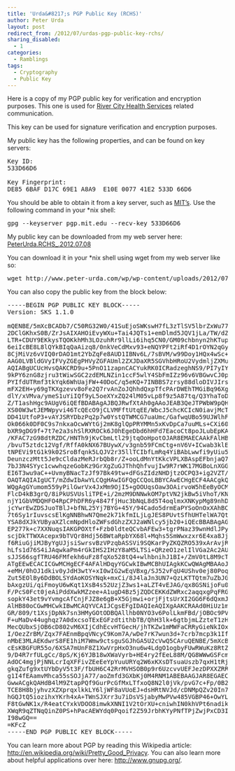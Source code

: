 ```yaml
---
title: 'Urda&#8217;s PGP Public Key (RCHS)'
author: Peter Urda
layout: post
redirect_from: /2012/07/urdas-pgp-public-key-rchs/
sharing_disabled:
  - 1
categories:
  - Ramblings
tags:
  - Cryptography
  - Public Key
---
```

Here is a copy of my PGP public key for verification and encryption purposes. This one is used for <a href="http://www.rivercityhealthservices.com" class="external external_icon" target="_blank">River City Health Services</a> related communication.

This key can be used for signature verification and encryption purposes.

My public key has the following properties, and can be found on key servers:

<pre class="brush: plain; title: ; notranslate" title="">Key ID:
533D66D6

Key Fingerprint:
DE85 6BAF D17C 69E1 A8A9  E10E 0077 41E2 533D 66D6
</pre>

You should be able to obtain it from a key server, such as <a href="http://pgp.mit.edu/" class="external external_icon" target="_blank">MIT&#8217;s</a>. Use the following command in your *nix shell:

<pre class="brush: bash; title: ; notranslate" title="">gpg --keyserver pgp.mit.edu --recv-key 533D66D6
</pre>

My public key can be downloaded from my web server here: [PeterUrda.RCHS_.2012.07.08][1]

You can download it in your *nix shell using wget from my web server like so:

<pre class="brush: bash; title: ; notranslate" title="">wget http://www.peter-urda.com/wp/wp-content/uploads/2012/07/PeterUrda.RCHS_.2012.07.08.gpg
</pre>

You can also copy the public key from the block below:

<pre class="brush: plain; title: ; notranslate" title="">-----BEGIN PGP PUBLIC KEY BLOCK-----
Version: SKS 1.1.0

mQENBE/5mXcBCADb7/C50RG32W0/41SuEjoSWKswH7fL3zTlSV5lbrZxWu77bcjwXVtoWOXv
2DClGKhxS0B/ZrJsAIXAHOiEvyWXu+Tai4JQTs1+emDlmd5JQV1jLa/TW/dZkVtkTlEepxgR
LTR+CDUY9EKkysTQOKkhMh3LOzuhRr9llLi6ihq5CN0/GM09chbnyn2hKTupDrAQrZ8mqYzc
6eiIcBE8L8lQYkBIqQaAizq8/0nkVeCdMxv93+eNQYPFt2iRf4D1rOYN2qGysRd0lOelxP8h
8CjMiVz6vVIQ0rDAO1mt2YbZqFe8AUD1IBNv6L/7sBVM/w99Doy1HQx4wSc+4VGYpCHNABEB
AAG0LVBldGVyIFVyZGEgPHVyZGFAUml2ZXJDaXR5SGVhbHRoU2VydmljZXMuY29tPokBHAQQ
AQIABgUCUcHvsQAKCRD9u+5PnO11zapnCACYukRK0ICRadzeghNS9/PI7yIYPNzKlUWvpwb7
9kPY6znG8zjru3tWiwSGC2zdEMLNZin1ccF5wlY4SbFmIZz96v6VBGwvCJ0ps1uf/raO+6CG
PYIfdUTRmf3tkYqk6WhUajFW+40DoC/q5eKQ+7INBBS7zrsy88dloDIVJIrsa7s5tmW0MolR
mFX2EH+y69gTKXgzevv8oFe2Q7rvAnZoJQhhdQxpTfcPArDWEhTMGiBq96XgUDCTktmjVD7V
dlY/xVMva/ymeS1uYiIQf9yL5oeXYxZQ24lM05vLp8f9z5A87tq/Q3YhaToDhlh0D0DcTLNg
Z/T1ashHgc9AUgV6iQEfBDABAgAJBQJRwfXtAh0gAAoJEAB3QeJTPWbW9pQH/2Sbs7la409L
XS00W3wtJEMWpyvi46TcQEcO9jCLVMFftUtqEE/WbcJ5chcKCIcN0iavjMcT2cK7B89J/CvF
DD41UtfoP3+vAYJSRYDbzPq2p7w0YstQTWMCG7uaUmc/GafwqUBo59UJWlhF7WHzwa6SwNbx
Ok066k0DF0C9s7nkxaOcwWYtGj2mK8glQpPRYMMn5xKvDpCa7uuMLs+CXi60rI4gcSkwA9Fx
bXR9gDG9f+7t7e2a3shSlRXROCk6J0hEgeDbd6hHFd7EacoCt8poJLubEpKAsj+bAJGVyo5n
/KFAC7zG98dtRZDC/HNTh9jKvCbmLtl29jtqOoHpotOJAR8EMAECAAkFAlHB9k8CHSAACgkQ
/bvuT5ztdc12Vgf/RffA0kNX67BUywX/v3gnb59FCmCtg+nV6V+ICwab3klEdzsc6dCdSs9w
tNPEVi9tG1k9k02SroBfqnk5LQJV2r35llTCIbfLmRq4YiBAbLwwfi9yUiu5R3QIE0B9NuYW
DeunzczMtt5Je9cCldazMeRJrbQb8r/Z+ooLdMnYtKkcVPLXBAspEFbnjaQ7YiY97UIwM9hJ
7bJ3N4SYyc1cwwhqzeGobKz9GrXgZuGJThhQhfvujIw9R7rWK17MGBoLnXGGsi27Td0pU/Bf
EI6T3wu9aC++UvmyBNacTzJf97Bk49tw+dFGsZIdzNHDjtzOCPQ3+ig2VZT/6nO+wvDF0IkB
OAQTAQIAIgUCT/mZdwIbAwYLCQgHAwIGFQgCCQoLBBYCAwECHgECF4AACgkQAHdB4lM9ZtZN
WQgAgGYumom559yPilGwrVx4JxMm9OjI5+gOOUqsOaw3OAirvoW5hEeByOCM/NnzF0rXqgPW
FlcD4kB3grQ/8iPkUSVUsliTPE+i/2mzM9DNNwkOM7ptVN2jkBw5iVhoT/KNEM2aK+fEbooO
njY1GbVMDQHFO4RpCPhDFR6y4847fjHuc3bNqL8d5T4oqlmxXNKypMg89nhDuKpF6pW7govU
jcYwrEwZDSJuoTBlJ+bfNL25Yj7BYG+45Y/94Cado5drmEaPYSoOnOxXAhBCG4h620dKjez+
7t6Sy1rIuvscsElKgNNBhwN7Qme2k71kfmILjLgJES8PUvtSfhUHTelWA7QtUGV0ZXIgVXJk
YSA8dXJkYUByaXZlcmNpdHloZWFsdGhzZXJ2aWNlcy5jb20+iQEcBBABAgAGBQJRwffaAAoJ
EP277k+c7XXNuqsIAKGPOXtf+Fzb0ldteQCvbAFEw3+tgrPNaz39wnHdlJPyBZDM9HQ4eo9c
scjDkTTWXAcepx9bTVQr8Hdj56BWtaRpbYX68l+Mqhs5SmWwxzxr6E4xa8Jj9EkHetvTaHwx
f6RiuGjiMJByYgUJjsiSwrsvBzVPzqbASSVi9SQKarPyZKQZRO539xArAvjR8NQ9PO5FlWts
hLfs1d76S4iJAqwkaPm4rGkIHS2IHzY8aM5LTSi+QRzeO1zelIlVGa2Ac2AU/SplfvgGCCat
sJJS66sgfTRU46FMfekh6uFz8fqXo528tQ4+wlhbnihJ1BI+/ZmV0tL8M9cT9BzzQUGwzO6J
ATgEEwECACICGwMCHgECF4AFAlHDqyYGCwkIBwMCBhUIAgkKCwQWAgMBAAoJEAB3QeJTPWbW
+eMH/0hOJ1dkiv0yJdH3wtY+xI0wIG2wEqVBxg/SJ52vFqU4UShv0ej80Poqu+0KUciOY2SJ
Zut5EOlBy6DdBOLSYdAoKOSYNqk+mxCi/8J4laJn3UN7+QzLKTTQtm7uZbJGvKfM5XKrx57+
bAxgzUi/qiFmoyU6wKqt1XsB4s52UzjZ3ws1+aLZT4vEJAG/qx8GSNijoFu0DJDS6euJK42W
F/PcS0Fct0jeAiPddXwkMZzee+A1ugD4Bz5jZQDCEKKdZWRxc2aqqxgPqFRGGmAGuDXHuxM3
sopkY43et9vYvmgcAfCnjFJZ8e6gB+X5Gjmwi+orjFjtsUrXI2GG6F6dQxmJATkEEwECACMF
AlHB80oCGwMHCwkIBwMCAQYVCAIJCgsEFgIDAQIeAQIXgAAKCRAAd0HiUz1m1nNPCACudrUZ
GR/809/t1XsjDpNk7sn3HMyGOtODBQAllhb0NYO3v6PolLkmFBd/jOBOc9PVmg7z8umMc7jy
F+uMaDv44ughqz7A0dxcsoTExEGFzdtithbTB/QhH3lk+6gtbjmLZzteT1zHQ9OfCVTtUEnM
MecQUbxSjOB6cD802vM6XIjCdhEcvHTGecH/jhTKZw1mMWFaCRRyGieNkIOxw0wMou7wIhUS
I/OezZrBM/Zqx7FAEnmBpqVNcyC9Kom7A/wDe7rK7wun3d+7crb7mcp3k1IfQ6o2LrT0W8Ae
nMbE3MLAEKdwrS8FE1hiM7Wmw9ctsguSGJhGA5U2cVwQ5CAruQENBE/5mXcBCAC+obCHoVqG
cEsKBGFUR55o/6XSA7mUnF8Z1XwVrpHxO3nu6w4LdgO1ogbyFUwRWuKz8RtZ7MLHrWf6Jzwa
9/D4R7rfULgCc/8pS/Kj6YJB18wXWaVyrb+HE4ry2fEeL88M/QG8WWwGSFcmd3yQ0rvX5TVp
AdOC4mgjPjNNLcrIqXFFivZEeEeYpYuuURYq2W6xKXsDTsuaUszb7qxH1tRjq4La3VFMGcQE
gkqZufg9xtUYbDyV5t3F/fbUH6C42RrMVHSOB0p9r6UzcvvUEFJezDPXXZRRqhlPt+vYZjgB
g1I4fEAamvMhca55sSOJjA77/aoZmfd3GXbKj0M4RNM1ABEBAAGJAR8EGAECAAkFAk/5mXcC
GwwACgkQAHdB4lM9ZtapPQf9GurPcGfMxLTfxoQ8N2l0jVk/pvG7c+Fp/0B27bNXeKwLaVkb
TCE8H8bjyhvzXZXprqxlkkLY6ljWF8aVUoEJ+dsHRtNVJd/cDNMpQZv20In7gjJ5zm/yy00L
hGQJtQ5iozihxYKrh4xA+TWnSJXrr3u7iDsVSjabyMwPVw485VGBP46+OwYLYQFFs5NyO2CK
F8tGwNK1x/R4eatCYxkVDOO8imwkXNNI1V2tOrXU+cniwhIN0khVPt6nadikyAfA0v2VYD5Q
XWqR9qZTNqQinZ0PS+hPacAEWYdq0Pqoif2Z59JrbhKYyPNfTPjZwjPxCD3IeqC6D9/Wgqmc
I98wGQ==
=KFcZ
-----END PGP PUBLIC KEY BLOCK-----
</pre>

You can learn more about PGP by reading this Wikipedia article: <a href="http://en.wikipedia.org/wiki/Pretty_Good_Privacy" class="external external_icon" target="_blank">http://en.wikipedia.org/wiki/Pretty_Good_Privacy</a>. You can also learn more about helpful applications over here: <a href="http://www.gnupg.org/" class="external external_icon" target="_blank">http://www.gnupg.org/</a>.

 [1]: http://www.peter-urda.com/wp/wp-content/uploads/2012/07/PeterUrda.RCHS_.2012.07.08.gpg